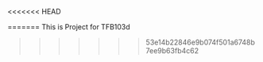 

<<<<<<< HEAD

=======
  This is Project for TFB103d
>>>>>>> 53e14b22846e9b074f501a6748b7ee9b63fb4c62
